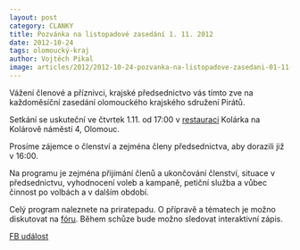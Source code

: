 ```yaml
---
layout: post
category: CLANKY
title: Pozvánka na listopadové zasedání 1. 11. 2012
date: 2012-10-24
tags: olomoucký-kraj
author: Vojtěch Pikal
image: articles/2012/2012-10-24-pozvanka-na-listopadove-zasedani-01-11-2012.jpg   #751x422 pixelu
---
```

Vážení členové a příznivci, krajské předsednictvo vás tímto zve na každoměsíční zasedání olomouckého krajského sdružení Pirátů.

Setkání se uskuteční ve čtvrtek 1.11. od 17:00 v [restauraci](https://forum.pirati.cz/viewtopic.php?f=80&t=9923&p=168535#p168535) Kolárka na Kolárově náměstí 4, Olomouc.

Prosíme zájemce o členství a zejména členy předsednictva, aby dorazili již v 16:00.

Na programu je zejména přijímání členů a ukončování členství, situace v předsednictvu, vyhodnocení voleb a kampaně, petiční služba a vůbec činnost po volbách a v dalším období.

Celý program naleznete na priratepadu. O přípravě a tématech je možno diskutovat na [fóru](https://forum.pirati.cz/viewtopic.php?f=80&t=13773). Během schůze bude možno sledovat interaktivní zápis.

[FB událost](https://www.facebook.com/events/545599585455215)






